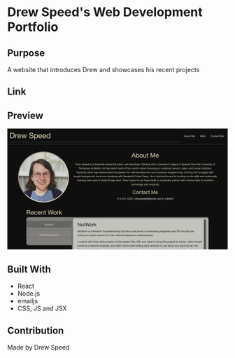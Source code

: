 # Drew Speed's Web Development Portfolio

## Purpose
A website that introduces Drew and showcases his recent projects

## Link

## Preview
![Preview](./assets/images/portfolio-screenshot.png)

## Built With
* React
* Node.js
* emailjs
* CSS, JS and JSX

## Contribution
Made by Drew Speed
